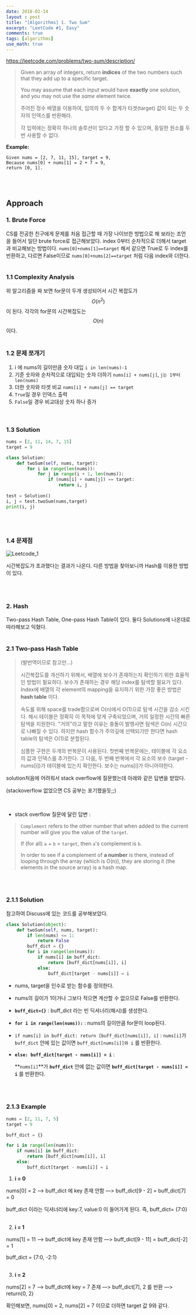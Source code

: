 ```yaml
---
date: 2018-02-14
layout : post
title: "[Algorithms] 1. Two Sum"
excerpt: "LeetCode #1, Easy"
comments: true
tags: [algorithms]
use_math: true
---
```



https://leetcode.com/problems/two-sum/description/

> Given an array of integers, return **indices** of the two numbers such that they add up to a specific target.
>
> You may assume that each input would have **exactly** one solution, and you may not use the *same* element twice.
>
> 주어진 정수 배열을 이용하여, 임의의 두 수 합계가 타겟(target) 값이 되는 두 숫자의 인덱스를 반환해라.
>
> 각 입력에는 정확히 하나의 솔루션이 있다고 가정 할 수 있으며, 동일한 원소를 두 번 사용할 수 없다.

**Example:**

```
Given nums = [2, 7, 11, 15], target = 9,
Because nums[0] + nums[1] = 2 + 7 = 9,
return [0, 1].
```
<br><br>  

## Approach

### 1. Brute Force

 CS를 전공한 친구에게 문제를 처음 접근할 때 가장 나이브한 방법으로 해 보라는 조언을 들어서 일단 brute force로 접근해보았다. index 0부터 순차적으로 더해서 target과 비교해보는 방법이다.  `nums[0]+nums[1]==target`  해서 같으면 True로 두 index를 반환하고, 다르면 False이므로   `nums[0]+nums[2]==target`  처럼 다음 index와 더한다.
 <br><br>




### 1.1 Complexity Analysis

 위 알고리즘을 짜 보면 for문이 두개 생성되어서 시간 복잡도가 $$O(n^2)$$ 이 된다. 각각의 for문의 시간복잡도는 $$O(n)$$ 이다.
<br><br>

### 1.2 문제 쪼개기

1) i 에 nums의 길이만큼 숫자 대입 `i in len(nums)-1` <br>
2) 기준 숫자와 순차적으로 대입되는 숫자 더하기  `nums[i] + nums[j]`, `j는 1부터 len(nums)`  <br>
3) 더한 숫자와 타겟 비교 `nums[i] + nums[j] == target` <br>
4) `True`일 경우 인덱스 출력 <br>
5) `False`일 경우 비교대상 숫자 하나 증가 <br>
<br><br> 

### 1.3 Solution

```python
nums = [2, 11, 14, 7, 15]
target = 9

class Solution:
    def twoSum(self, nums, target):
        for i in range(len(nums)):
            for j in range(i + 1, len(nums)):
                if (nums[i] + nums[j]) == target:
                    return i, j
                
test = Solution()
i, j = test.twoSum(nums,target)
print(i, j)
```
<br><br> 


### 1.4 문제점

![Leetcode_1](https://lovesignal.github.io/img/post/Algorithms/2018/Feb/Leetcode_1.png)

 시간복잡도가 초과했다는 결과가 나온다. 다른 방법을 찾아보니까 Hash를 이용한 방법이 있다. 

<br><br> 

### 2. Hash

Two-pass Hash Table, One-pass Hash Table이 있다. 둘다 Solutions에 나온대로 따라해보고 익혔다.
<br><br> 


### 2.1 Two-pass Hash Table

> (발번역이므로 참고만...)
>
> 시간복잡도를 개선하기 위해서, 배열에 보수가 존재하는지 확인하기 위한 효율적인 방법이 필요하다. 보수가 존재하는 경우 해당 index를 탐색할 필요가 있다. Index에 배열의 각 element의 mapping을 유지하기 위한 가장 좋은 방법은 **hash table** 이다.
>
> 속도를 위해 space를 trade함으로써 O(n)에서 O(1)으로 탐색 시간을 감소 시킨다. 해시 테이블은 정확히 이 목적에 맞게 구축되었으며, 거의 일정한 시간의 빠른 탐색을 지원한다. "거의"라고 말한 이유는 충돌이 발행사면 탐색은 O(n) 시간으로 나빠질 수 있다. 하지만 hash 함수가 주의깊에 선택되기만 한다면 hash table의 탐색은  O(1)로 분할된다.  
>
> 심플한 구현은 두개의 반복문이 사용된다. 첫번째 반복문에는,  테이블에 각 요소의 값과 인덱스를 추가한다. 그 다음, 두 번째 반복에서 각 요소의 보수 (target - nums[i])가 테이블에 있는지 확인한다. 보수는 nums[i]가 아니어야한다.



solution처음에 어려워서 stack overflow에 질문했는데 아래와 같은 답변을 받았다.

(stackoverflow 없었으면 CS 공부는 포기했을듯;;)

<br> 

- stack overflow 질문에 달린 답변 : 

> `Complement` refers to the other number that when added to the current number will give you the value of the `target`.
>
> If (for all) `a` + `b` = `target`, then `a`'s complement is `b`.
>
> In order to see if a complement of **a number** is there, instead of looping through the array (which is O(n)), they are storing it (the elements in the source array) is a hash map.

<br><br> 

### 2.1.1 Solution

참고하여 Discuss에 있는 코드를 공부해보았다.

```python
class Solution(object):
    def twoSum(self, nums, target):
        if len(nums) <= 1:
            return False
        buff_dict = {}
        for i in range(len(nums)):
            if nums[i] in buff_dict:
                return [buff_dict[nums[i]], i]
            else:
                buff_dict[target - nums[i]] = i
```


- nums, target을 인수로 받는 함수를 정의한다.

- nums의 길이가 1이거나 그보다 작으면 계산할 수 없으므로 False를 반환한다.

- **`buff_dict={}`**  : buff_dict 라는 빈 딕셔너리(해시)를 생성한다.

- **`for i in range(len(nums)):`** : nums의 길이만큼 for문이 loop된다.

- ```if nums[i] in buff_dict: return [buff_dict[nums[i]], i]``` : 
  `nums[i]`가 `buff_dict` 안에 있는 값이면 `buff_dict[nums[i]]와 i` 를 반환한다.

- **`else: buff_dict[target - nums[i]] = i`** :  

  **`nums[i]`**가 **`buff_dict`** 안에 없는 값이면 **`buff_dict[target - nums[i]] = i`** 를 반환한다.

<br><br> 

### 2.1.3 Example

```python
nums = [2, 11, 7, 5]
target = 9

buff_dict = {}

for i in range(len(nums)):
    if nums[i] in buff_dict:
        return [buff_dict[nums[i]], i]
    else:
        buff_dict[target - nums[i]] = i
```

1) **i = 0**

nums[0] = 2 —> buff_dict 에 key 존재 안함 —> buff_dict[9 - 2] = buff_dict[7] = 0

buff_dict 이라는 딕셔너리에 key:7, value:0 이 들어가게 된다. 즉, buff_dict= {7:0} 
<br><br>


2) **i = 1**

nums[1] = 11 —> buff_dict에 key 존재 안함 —> buff_dict[9 - 11] = buff_dict[-2] = 1

buff_dict = {7:0, -2:1}
<br><br>


3) **i = 2** 

nums[2] = 7 —> buff_dict에 key = 7 존재 —> buff_dict[7], 2 를 반환 —> return(0, 2) 

확인해보면, nums[0] = 2, nums[2] = 7 이므로 더하면 target 값 9와 같다.
<br><br>

